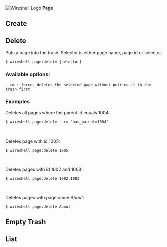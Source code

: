 ![Wireshell Logo](http://wireshell.pw/favicon-16x16.png) **Page**

## Create

## Delete

Puts a page into the trash. Selector is either page name, page id or selector. 

```shell
$ wireshell page:delete {selector}
```

### Available options:

```shell
--rm : forces deletes the selected page without putting it in the trash first
```

### Examples

Deletes all pages where the parent id equals 1004:

```shell
$ wireshell page:delete --rm "has_parent=1004"
```

<br>

Deletes page with id 1005:

```shell
$ wireshell page:delete 1005
```

<br>

Deletes pages with id 1002 and 1003:

```shell
$ wireshell page:delete 1002,1003
```

<br>

Deletes pages with page name *About*:

```shell
$ wireshell page:delete About
```

## Empty Trash

## List
